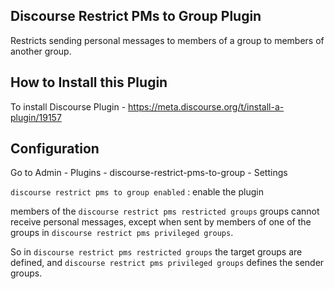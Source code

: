 ## Discourse Restrict PMs to Group Plugin

Restricts sending personal messages to members of a group to members of another group.

## How to Install this Plugin

To install Discourse Plugin - https://meta.discourse.org/t/install-a-plugin/19157

## Configuration

Go to Admin - Plugins - discourse-restrict-pms-to-group - Settings

`discourse restrict pms to group enabled` : enable the plugin

members of the `discourse restrict pms restricted groups` groups cannot receive personal messages, except when sent by members of one of the groups in `discourse restrict pms privileged groups`.

So in `discourse restrict pms restricted groups` the target groups are defined,
and `discourse restrict pms privileged groups` defines the sender groups.


